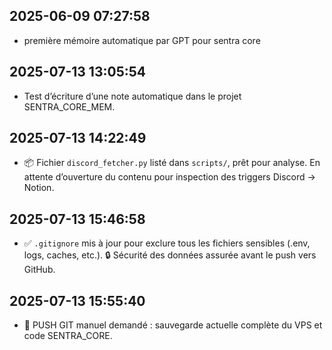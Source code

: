 ## 2025-06-09 07:27:58
- première mémoire automatique par GPT pour sentra core

## 2025-07-13 13:05:54
- Test d’écriture d’une note automatique dans le projet SENTRA_CORE_MEM.

## 2025-07-13 14:22:49
- 📦 Fichier `discord_fetcher.py` listé dans `scripts/`, prêt pour analyse. En attente d’ouverture du contenu pour inspection des triggers Discord → Notion.

## 2025-07-13 15:46:58
- ✅ `.gitignore` mis à jour pour exclure tous les fichiers sensibles (.env, logs, caches, etc.).
🔒 Sécurité des données assurée avant le push vers GitHub.

## 2025-07-13 15:55:40
- 🔁 PUSH GIT manuel demandé : sauvegarde actuelle complète du VPS et code SENTRA_CORE.


